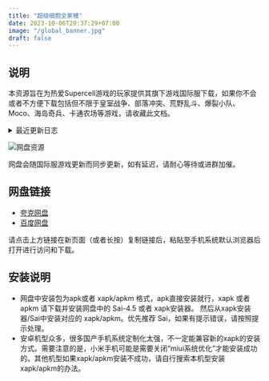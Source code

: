 ```yaml
---
title: "超级细胞全家桶"
date: 2023-10-06T20:37:29+07:00
image: "/global_banner.jpg"
draft: false
---
```


## 说明
本资源旨在为热爱Supercell游戏的玩家提供其旗下游戏国际服下载，如果你不会或者不方便下载包括但不限于皇室战争、部落冲突、荒野乱斗、爆裂小队、Moco、海岛奇兵、卡通农场等游戏，请收藏此文档。


<details class="details custom-block">
  <summary>最近更新日志</summary>
  <p>

2025-04-14
+ 更新 皇室战争 v100455011_20250414
+ 更新 mo.co   v8.95.8_20250414
  
2025-04-03
+ 更新 部落冲突 v17.126.15_20250403

2025-03-28
+ 更新 海岛奇兵 v56.154_20250328

2025-03-25

+ 更新 mo.co v8.66.4_20250325 
+ 更新 海岛奇兵 v56.146_20250324
+ 更新 部落冲突 v17.126.5_20250325


</p>
</details>


![网盘资源](/cloud.png)

网盘会随国际服游戏更新而同步更新，如有延迟，请耐心等待或进群加催。

## 网盘链接
+ [夸克网盘](https://pan.quark.cn/s/a1958db3c9c5)
+ [百度网盘](https://pan.baidu.com/s/1_GZBdd72GBcCDRgQTjCCcg?pwd=7vay)


请点击上方链接在新页面（或者长按）复制链接后，粘贴至手机系统默认浏览器后打开进行访问和下载。


## 安装说明
* 网盘中安装包为apk或者 xapk/apkm 格式，apk直接安装就行，xapk 或者 apkm 请下载并安装网盘中的 Sai-4.5 或者 xapk安装器。 然后从xapk安装器/Sai中安装对应的 xapk/apkm。优先推荐 Sai，如果有提示错误，请按照提示处理。
* 安卓机型众多，很多国产手机系统定制化太强，不一定能兼容新的xapk的安装方式。需要注意的是，小米手机可能是需要关闭“miui系统优化”才能安装成功的。其他机型如果xapk/apkm安装不成功，请自行搜索本机型安装xapk/apkm的办法。
